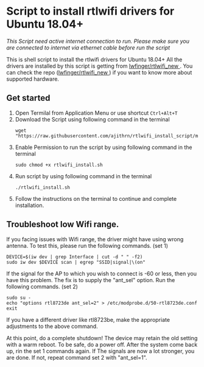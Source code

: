 # Script to install rtlwifi drivers for Ubuntu 18.04+


*This Script need active internet connection to run. Please make sure you are connected to internet via ethernet cable before run the script*

This is shell script to install the rtlwifi drivers for Ubuntu 18.04+ All the drivers are installed by this script is getting from [lwfinger/rtlwifi_new
](https://github.com/lwfinger/rtlwifi_new). You can check the repo ([lwfinger/rtlwifi_new
](https://github.com/lwfinger/rtlwifi_new)) if you want to know more about supported hardware.


## Get started

1. Open Termilal from Application Menu or use shortcut  `Ctrl+Alt+T`
2. Download the Script using following command in the terminal
    ```
    wget "https://raw.githubusercontent.com/ajithrn/rtlwifi_install_script/master/rtlwifi_install.sh"
    ```
3. Enable Permission to run the script by using following command in the terminal
    ```
    sudo chmod +x rtlwifi_install.sh
    ```
4. Run script by using following command in the terminal
    ```
    ./rtlwifi_install.sh
    ```
5. Follow the instructions on the terminal to continue and complete installation.


## Troubleshoot low Wifi range.

If you facing issues with Wifi range, the driver might have using wrong antenna. To test this, please run the following commands. (set 1)

```
DEVICE=$(iw dev | grep Interface | cut -d " " -f2)
sudo iw dev $DEVICE scan | egrep "SSID|signal|\(on"
```

If the signal for the AP to which you wish to connect is -60 or less, then you have this problem.
The fix is to supply the "ant_sel" option. Run the following commands. (set 2)

```
sudo su -
echo "options rtl8723de ant_sel=2" > /etc/modprobe.d/50-rtl8723de.conf
exit
```

If you have a different driver like rtl8723be, make the appropriate adjustments to the above command.

At this point, do a complete shutdown! The device may retain the old setting with a warm reboot. To be safe, do a power off. After the system come back up, rin the set 1 commands again. If The signals are now a lot stronger, you are done. If not, repeat command set 2 with "ant_sel=1".
